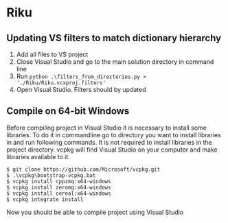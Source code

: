 # Riku
## Updating VS filters to match dictionary hierarchy
  1. Add all files to VS project
  2. Close Visual Studio and go to the main solution directory in command line
  3. Run ```python .\filters_from_directories.py > './Riku/Riku.vcxproj.filters'```
  4. Open Visual Studio. Filters should by updated

## Compile on 64-bit Windows

Before compiling project in Visual Studio it is necessary to install some libraries.
To do it in commandline go to directory you want to install libraries in and run following commands.
It is not required to install libraries in the project directory. vcpkg will find Visual Studio on your computer and make libraries available to it.
```
$ git clone https://github.com/Microsoft/vcpkg.git
$ .\vcpkg\bootstrap-vcpkg.bat
$ vcpkg install cppzmq:x64-windows
$ vcpkg install zeromq:x64-windows
$ vcpkg install cereal:x64-windows
$ vcpkg integrate install
```
Now you should be able to compile project using Visual Studio
